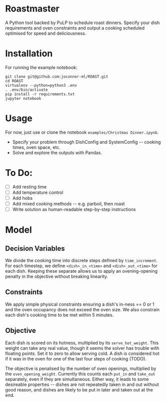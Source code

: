 # Roastmaster

A Python tool backed by PuLP to schedule roast dinners. Specify your dish requirements and oven constraints
and output a cooking scheduled optimised for speed and deliciousness.

# Installation

For running the example notebook:

```
git clone git@github.com:joconnor-ml/ROAST.git
cd ROAST
virtualenv --python=python3 .env
. .env/bin/activate
pip install -r requirements.txt
jupyter notebook
```

# Usage

For now, just use or clone the notebook `examples/Christmas Dinner.ipynb`.

- Specify your problem through DishConfig and SystemConfig -- cooking
times, oven space, etc.
- Solve and explore the outputs with Pandas.


# To Do:

- [ ] Add resting time
- [ ] Add temperature control
- [ ] Add hobs
- [ ] Add mixed cooking methods -- e.g. parboil, then roast
- [ ] Write solution as human-readable step-by-step instructions

# Model

## Decision Variables

We divide the cooking time into discrete steps defined by `time_increment`.
For each timestep, we define `<dish>_in_<time>` and `<dish>_out_<time>` for
each dish. Keeping these separate allows us to apply an ovening-opening penalty
in the objective without breaking linearity.

## Constraints

We apply simple physical constraints ensuring a dish's in-ness == 0 or 1 and
the oven occupancy does not exceed the oven size. We also constrain each dish's
cooking time to be met within 5 minutes.

## Objective

Each dish is scored on its hotness, multiplied by its `serve_hot_weight`. This
weight can take any real value, though it seems the solver has trouble with
floating points. Set it to zero to allow serving cold. A dish is considered hot
if it was in the oven for one of the last four steps of cooking (TODO).

The objective is penalised by the number of oven openings, multiplied by
the `oven_opening_weight`. Currently this counts each `put_in` and `take_out`
separately, even if they are simultaneous. Either way, it leads to some
desireable properties -- dishes are not repeatedly taken in and out without
good reason, and dishes are likely to be put in later and taken out at the end.
